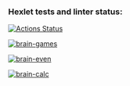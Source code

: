 ### Hexlet tests and linter status:
[![Actions Status](https://github.com/SeleznevaMarina/python-project-lvl1/workflows/hexlet-check/badge.svg)](https://github.com/SeleznevaMarina/python-project-lvl1/actions)

[![brain-games](https://github.com/SeleznevaMarina/python-project-lvl1/workflows/brain-games/badge.svg?event=push)](https://github.com/SeleznevaMarina/python-project-lvl1/actions/workflows/brain-games.yml)

[![brain-even](https://asciinema.org/a/RijUWO0MQ4vqkysGtY5JCkyMG.svg)](https://asciinema.org/a/RijUWO0MQ4vqkysGtY5JCkyMG?autoplay=1)

[![brain-calc](https://asciinema.org/a/bISaiwBNgFP9xZjPoysQfPh7P.svg)](https://asciinema.org/a/bISaiwBNgFP9xZjPoysQfPh7Pautoplay=1)

